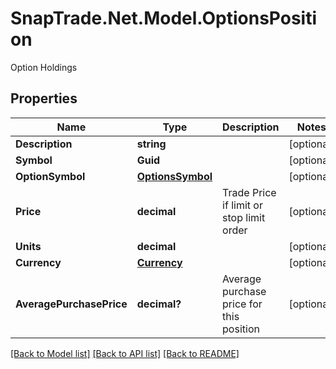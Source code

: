 # SnapTrade.Net.Model.OptionsPosition
Option Holdings

## Properties

Name | Type | Description | Notes
------------ | ------------- | ------------- | -------------
**Description** | **string** |  | [optional] 
**Symbol** | **Guid** |  | [optional] 
**OptionSymbol** | [**OptionsSymbol**](OptionsSymbol.md) |  | [optional] 
**Price** | **decimal** | Trade Price if limit or stop limit order | [optional] 
**Units** | **decimal** |  | [optional] 
**Currency** | [**Currency**](Currency.md) |  | [optional] 
**AveragePurchasePrice** | **decimal?** | Average purchase price for this position | [optional] 

[[Back to Model list]](../README.md#documentation-for-models) [[Back to API list]](../README.md#documentation-for-api-endpoints) [[Back to README]](../README.md)

